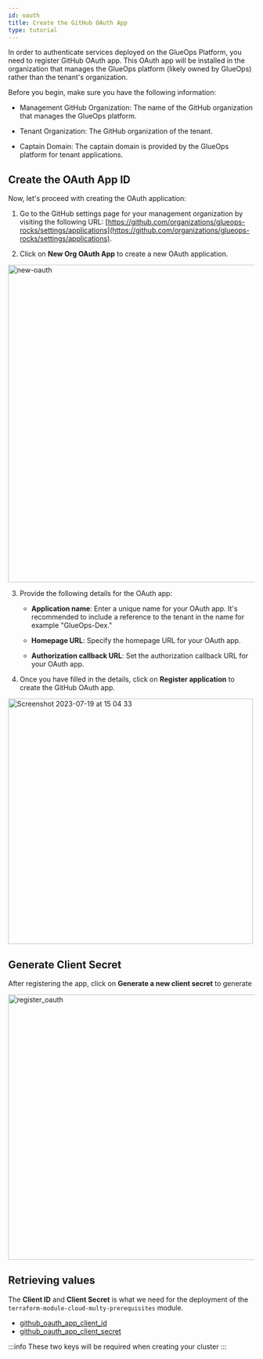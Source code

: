 ```yaml
---
id: oauth
title: Create the GitHub OAuth App
type: tutorial
---
```


In order to authenticate services deployed on the GlueOps Platform, you need to register GitHub OAuth app. This OAuth app will be installed in the organization that manages the GlueOps platform (likely owned by GlueOps) rather than the tenant's organization.

Before you begin, make sure you have the following information:

- Management GitHub Organization: The name of the GitHub organization that manages the GlueOps platform.

- Tenant Organization: The GitHub organization of the tenant.

- Captain Domain: The captain domain is provided by the GlueOps platform for tenant applications.

## Create the OAuth App ID

Now, let's proceed with creating the OAuth application:

1. Go to the GitHub settings page for your management organization by visiting the following URL: [https://github.com/organizations/glueops-rocks/settings/applications](https://github.com/organizations/glueops-rocks/settings/applications).

2. Click on **New Org OAuth App** to create a new OAuth application.

<img width="647" alt="new-oauth" src="https://github.com/GlueOps/glueops-dev/assets/39309699/3e18c227-61ef-48f7-a592-08818e3407f3"/>


3. Provide the following details for the OAuth app:

   - **Application name**: Enter a unique name for your OAuth app. It's recommended to include a reference to the tenant in the name for example "GlueOps-Dex."
   
   - **Homepage URL**: Specify the homepage URL for your OAuth app.

   - **Authorization callback URL**: Set the authorization callback URL for your OAuth app.

4. Once you have filled in the details, click on **Register application** to create the GitHub OAuth app.


<img width="500" alt="Screenshot 2023-07-19 at 15 04 33" src="https://github.com/GlueOps/glueops-dev/assets/39309699/a1053a22-7271-450a-8387-d1dc906cfc3f"/>

## Generate Client Secret

After registering the app, click on **Generate a new client secret** to generate 

<img width="541" alt="register_oauth" src="https://github.com/GlueOps/glueops-dev/assets/39309699/7dde0f95-7f28-4259-8d61-a4f77c693730"/>

## Retrieving values

The **Client ID** and **Client Secret** is what we need for the deployment of the `terraform-module-cloud-multy-prerequisites` module. 

- [github_oauth_app_client_id](#create-the-oauth-app-id)
- [github_oauth_app_client_secret](#generate-client-secret)

:::info
These two keys will be required when creating your cluster
:::

